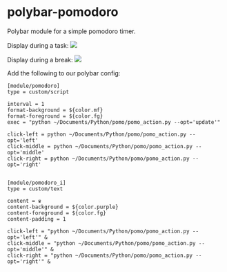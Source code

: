 # polybar-pomodoro
Polybar module for a simple pomodoro timer.

Display during a task: ![]('imgs/screen_busy.png')

Display during a break: ![]('imgs/screen_break.png')


Add the following to our polybar config:

```
[module/pomodoro]
type = custom/script

interval = 1
format-background = ${color.mf}
format-foreground = ${color.fg}
exec = "python ~/Documents/Python/pomo/pomo_action.py --opt='update'"

click-left = python ~/Documents/Python/pomo/pomo_action.py --opt='left'
click-middle = python ~/Documents/Python/pomo/pomo_action.py --opt='middle'
click-right = python ~/Documents/Python/pomo/pomo_action.py --opt='right'


[module/pomodoro_i]
type = custom/text

content = ♛
content-background = ${color.purple}
content-foreground = ${color.fg}
content-padding = 1

click-left = "python ~/Documents/Python/pomo/pomo_action.py --opt='left'" &
click-middle = "python ~/Documents/Python/pomo/pomo_action.py --opt='middle'" &
click-right = "python ~/Documents/Python/pomo/pomo_action.py --opt='right'" &
```